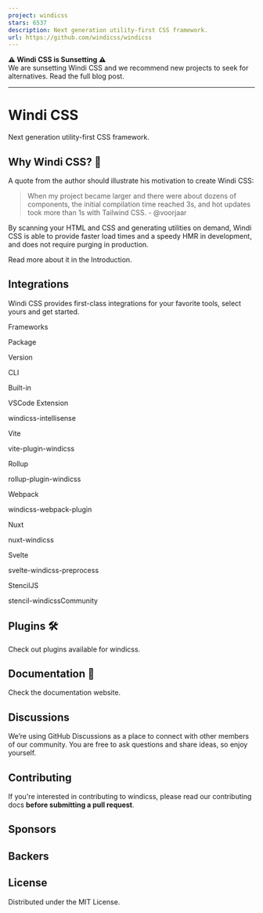 ```yaml
---
project: windicss
stars: 6537
description: Next generation utility-first CSS framework.
url: https://github.com/windicss/windicss
---
```


**⚠️ Windi CSS is Sunsetting ⚠️**  
We are sunsetting Windi CSS and we recommend new projects to seek for alternatives. Read the full blog post.

* * *

  
Windi CSS
============

  
  

Next generation utility-first CSS framework.

Why Windi CSS? 🤔
-----------------

A quote from the author should illustrate his motivation to create Windi CSS:

> When my project became larger and there were about dozens of components, the initial compilation time reached 3s, and hot updates took more than 1s with Tailwind CSS. - @voorjaar

By scanning your HTML and CSS and generating utilities on demand, Windi CSS is able to provide faster load times and a speedy HMR in development, and does not require purging in production.

Read more about it in the Introduction.

Integrations
------------

Windi CSS provides first-class integrations for your favorite tools, select yours and get started.

Frameworks

Package

Version

CLI

Built-in

VSCode Extension

windicss-intellisense

Vite

vite-plugin-windicss

Rollup

rollup-plugin-windicss

Webpack

windicss-webpack-plugin

Nuxt

nuxt-windicss

Svelte

svelte-windicss-preprocess

StencilJS

stencil-windicssCommunity

Plugins 🛠
----------

Check out plugins available for windicss.

Documentation 📖
----------------

Check the documentation website.

Discussions
-----------

We’re using GitHub Discussions as a place to connect with other members of our community. You are free to ask questions and share ideas, so enjoy yourself.

Contributing
------------

If you're interested in contributing to windicss, please read our contributing docs **before submitting a pull request**.

Sponsors
--------

Backers
-------

License
-------

Distributed under the MIT License.
